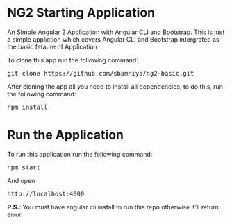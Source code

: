 # NG2 Starting Application
An Simple Angular 2 Application with Angular CLI and Bootstrap.
This is just a simple appliction which covers Angular CLI and Bootstrap intergrated as the basic fetaure of Application

To clone this app run the following command:<br/>
<pre>git clone https://github.com/sbamniya/ng2-basic.git</pre>

After cloning the app all you need to install all dependencies, to do this, run the following command:

<pre>npm install</pre>

# Run the Application

To run this application run the following command:

<pre>npm start</pre>

And open <pre>http://localhost:4000</pre>
<b>P.S.: </b> You must have angular cli install to run this repo otherwise it'll return error.
